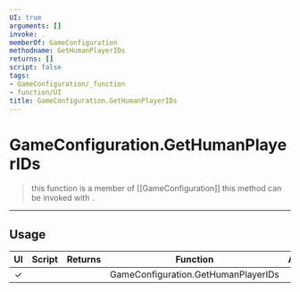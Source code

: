 ```yaml
---
UI: true
arguments: []
invoke: .
memberOf: GameConfiguration
methodname: GetHumanPlayerIDs
returns: []
script: false
tags:
- GameConfiguration/_function
- function/UI
title: GameConfiguration.GetHumanPlayerIDs
---
```

# GameConfiguration.GetHumanPlayerIDs
> this function is a member of [[GameConfiguration]]
> this method can be invoked with `.`
-----
## Usage
|  UI | Script | Returns | Function | Arguments |
|:---:|:------:|-------:|:--------:|:---------|
|✓| ||GameConfiguration.GetHumanPlayerIDs||
